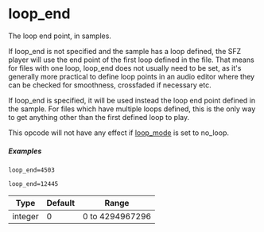 ---
---
# loop_end

The loop end point, in samples.

If loop_end is not specified and the sample has a loop defined, the SFZ player
will use the end point of the first loop defined in the file. That means for
files with one loop, loop_end does not usually need to be set, as it's generally
more practical to define loop points in an audio editor where they can be checked
for smoothness, crossfaded if necessary etc.

If loop_end is specified, it will be used instead the loop end point defined in
the sample. For files which have multiple loops defined, this is the only way to
get anything other than the first defined loop to play.

This opcode will not have any effect if [loop_mode](loop_mode) is set to no_loop.

##### Examples

```
loop_end=4503

loop_end=12445
```

| Type    | Default | Range           |
| ---     | ---     | ---             |
| integer | 0       | 0 to 4294967296 |
